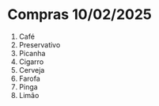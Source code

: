 # Compras 10/02/2025

1. Café
2. Preservativo
3. Picanha 
4. Cigarro
5. Cerveja 
6. Farofa
7. Pinga
8. Limão